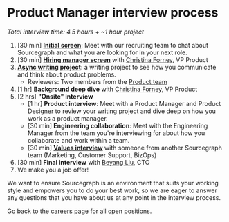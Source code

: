 # Product Manager interview process

_Total interview time: 4.5 hours + ~1 hour project_

1. [30 min] **[Initial screen](../initial_screen.md)**: Meet with our recruiting team to chat about Sourcegraph and  what you are looking for in your next role.
1. [30 min] **[Hiring manager screen](../hm_intro_call.md)** with [Christina Forney](../../../../company/team/index.md#christina-forney-she-her), VP Product
1. **[Async writing project](./pm_rfc_project.md)**: a writing project to see how you communicate and think about product problems.
   - Reviewers: Two members from the [Product team](../../index.md#team)
1. [1 hr] **Background deep dive** with [Christina Forney](../../../../company/team/index.md#christina-forney-she-her), VP Product
1. [2 hrs] **"Onsite" interview** 
   - [1 hr] **Product interview**: Meet with a Product Manager and Product Designer to review your writing project and dive deep on how you work as a product manager. 
   - [30 min] **Engineering collaboration**: Meet with the Engineering Manager from the team you're interviewing for about how you collaborate and work within a team. 
   - [30 min] **[Values interview](https://about.sourcegraph.com/handbook/company/values)** with someone from another Sourcegraph team (Marketing, Customer Support, BizOps)
7. [30 min] **Final interview** with [Beyang Liu](../../../../company/team/index.md#beyang-liu), CTO
8. We make you a job offer!

We want to ensure Sourcegraph is an environment that suits your working style and empowers you to do your best work, so we are eager to answer any questions that you have about us at any point in the interview process.

Go back to the [careers page](https://boards.greenhouse.io/sourcegraph91) for all open positions.
